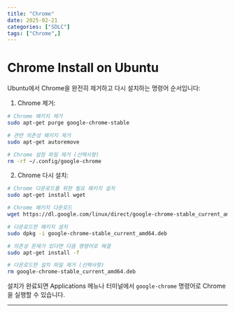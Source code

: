 ```yaml
---
title: "Chrome"
date: 2025-02-21
categories: ["SDLC"]
tags: ["Chrome",]
---
```


# Chrome Install on Ubuntu

Ubuntu에서 Chrome을 완전히 제거하고 다시 설치하는 명령어 순서입니다:

1. Chrome 제거:
```bash
# Chrome 패키지 제거
sudo apt-get purge google-chrome-stable

# 관련 의존성 패키지 제거
sudo apt-get autoremove

# Chrome 설정 파일 제거 (선택사항)
rm -rf ~/.config/google-chrome
```

2. Chrome 다시 설치:
```bash
# Chrome 다운로드를 위한 필요 패키지 설치
sudo apt-get install wget

# Chrome 패키지 다운로드
wget https://dl.google.com/linux/direct/google-chrome-stable_current_amd64.deb

# 다운로드한 패키지 설치
sudo dpkg -i google-chrome-stable_current_amd64.deb

# 의존성 문제가 있다면 다음 명령어로 해결
sudo apt-get install -f

# 다운로드한 설치 파일 제거 (선택사항)
rm google-chrome-stable_current_amd64.deb
```

설치가 완료되면 Applications 메뉴나 터미널에서 `google-chrome` 명령어로 Chrome을 실행할 수 있습니다.

---

